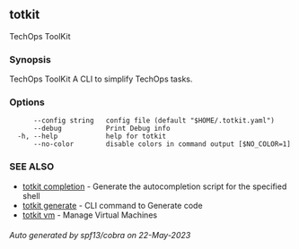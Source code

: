 ## totkit

TechOps ToolKit

### Synopsis

TechOps ToolKit
A CLI to simplify TechOps tasks.


### Options

```
      --config string   config file (default "$HOME/.totkit.yaml")
      --debug           Print Debug info
  -h, --help            help for totkit
      --no-color        disable colors in command output [$NO_COLOR=1]
```

### SEE ALSO

* [totkit completion](totkit_completion.md)	 - Generate the autocompletion script for the specified shell
* [totkit generate](totkit_generate.md)	 - CLI command to Generate code
* [totkit vm](totkit_vm.md)	 - Manage Virtual Machines

###### Auto generated by spf13/cobra on 22-May-2023
